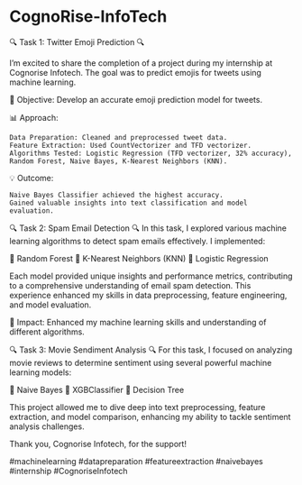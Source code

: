 # CognoRise-InfoTech

🔍 Task 1: Twitter Emoji Prediction 🔍

I’m excited to share the completion of a project during my internship at Cognorise Infotech. The goal was to predict emojis for tweets using machine learning.

🎯 Objective: Develop an accurate emoji prediction model for tweets.

📊 Approach:

    Data Preparation: Cleaned and preprocessed tweet data.
    Feature Extraction: Used CountVectorizer and TFD vectorizer.
    Algorithms Tested: Logistic Regression (TFD vectorizer, 32% accuracy), Random Forest, Naive Bayes, K-Nearest Neighbors (KNN).

💡 Outcome:

    Naive Bayes Classifier achieved the highest accuracy.
    Gained valuable insights into text classification and model evaluation.

🔍 Task 2: Spam Email Detection 🔍
In this task, I explored various machine learning algorithms to detect spam emails effectively. I implemented:

🔹 Random Forest
🔹 K-Nearest Neighbors (KNN)
🔹 Logistic Regression

Each model provided unique insights and performance metrics, contributing to a comprehensive understanding of email spam detection. This experience enhanced my skills in data preprocessing, feature engineering, and model evaluation.

🚀 Impact: Enhanced my machine learning skills and understanding of different algorithms.

🔍 Task 3: Movie Sendiment Analysis 🔍
For this task, I focused on analyzing movie reviews to determine sentiment using several powerful machine learning models:

🔹 Naive Bayes
🔹 XGBClassifier
🔹 Decision Tree

This project allowed me to dive deep into text preprocessing, feature extraction, and model comparison, enhancing my ability to tackle sentiment analysis challenges.

Thank you, Cognorise Infotech, for the support!

#machinelearning #datapreparation #featureextraction #naivebayes #internship #CognoriseInfotech
